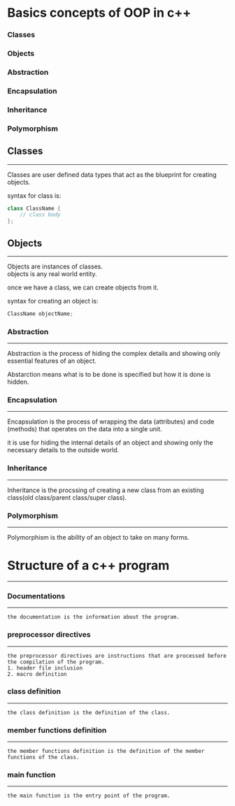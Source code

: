 # Basics concepts of OOP in c++

### Classes
### Objects
### Abstraction
### Encapsulation
### Inheritance
### Polymorphism

## Classes
-----------

Classes are user defined data types that act as the blueprint for creating objects.

syntax for class is:

```cpp
class ClassName {
    // class body
};
``` 
## Objects
-----------

Objects are instances of classes.   
objects is any real world entity.

once we have a class, we can create objects from it.

syntax for creating an object is:

```cpp
ClassName objectName;
```
### Abstraction
-----------

Abstraction is the process of hiding the complex details and showing only essential features of an object.

Abstarction means what is to be done is specified but how it is done is hidden.

### Encapsulation
-----------

Encapsulation is the process of wrapping the data (attributes) and code (methods) that operates on the data into a single unit. 

it is use for hiding the internal details of an object and showing only the necessary details to the outside world.

### Inheritance
----------- 
Inheritance is the procssing of creating a new class from an existing class(old class/parent class/super class).    

### Polymorphism
-----------

Polymorphism is the ability of an object to take on many forms.


# Structure of a c++ program
-----------
>
### Documentations 
------------
    the documentation is the information about the program.
>
### preprocessor directives
------------
    the preprocessor directives are instructions that are processed before the compilation of the program.
    1. header file inclusion
    2. macro definition

>  
### class definition
------------
    the class definition is the definition of the class.  
>      
### member functions definition
------------
    the member functions definition is the definition of the member functions of the class.
>  
### main function  
------------
    the main function is the entry point of the program.


